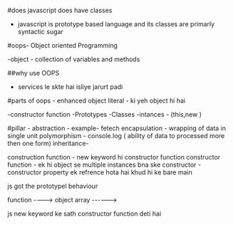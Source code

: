 #does javascript does have classes

- javascript is prototype based language and its classes are primarly syntactic sugar 

#oops- Object oriented Programming 

-object - collection of variables and methods 

##why use OOPS 
- services le skte hai isliye jarurt padi 

#parts of oops -
enhanced object literal - ki yeh object hi hai 

-constructor function 
-Prototypes
-Classes
-intances - (this,new ) 


#pillar -
abstraction - example- fetech 
encapsulation - wrapping of data in single unit 
polymorphism - console.log ( ability of data to processed more then one form)
inheritance- 


construction function - new keyword hi constructor function 
constructor function - ek hi object se multiple instances bna ske 
constructor - constructor property ek refrence hota hai khud hi ke bare main

js got the prototypel behaviour 

function  ----> object 
array ------>

js new keyword ke sath constructor function deti hai 
